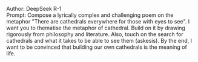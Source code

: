 Author: DeepSeek R-1 \
Prompt: Compose a lyrically complex and challenging poem on the metaphor "There are cathedrals everywhere for those with eyes to see". I want you to thematise the metaphor of cathedral. Build on it by drawing rigorously from philosophy and literature. Also, touch on the search for cathedrals and what it takes to be able to see them (askesis). By the end, I want to be convinced that building our own cathedrals is the meaning of life.
